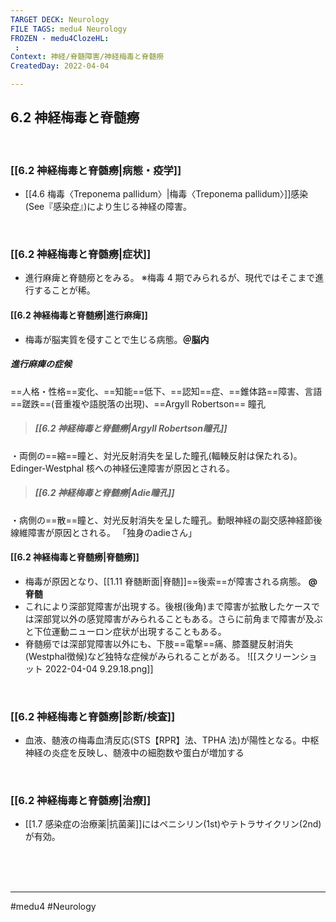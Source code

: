 ```yaml
---
TARGET DECK: Neurology
FILE TAGS: medu4 Neurology
FROZEN - medu4ClozeHL:
 : 
Context: 神経/脊髄障害/神経梅毒と脊髄癆
CreatedDay: 2022-04-04

---
```


## 6.2 神経梅毒と脊髄癆

<br>

### [[6.2 神経梅毒と脊髄癆|病態・疫学]]
* [[4.6 梅毒〈Treponema pallidum〉|梅毒〈Treponema pallidum〉]]感染(See『感染症』)により生じる神経の障害。

<br>

### [[6.2 神経梅毒と脊髄癆|症状]]
* 進行麻痺と脊髄癆とをみる。
※梅毒 4 期でみられるが、現代ではそこまで進行することが稀。


#### [[6.2 神経梅毒と脊髄癆|進行麻痺]]
* 梅毒が脳実質を侵すことで生じる病態。**＠脳内**
##### 進行麻痺の症候
==人格・性格==変化、==知能==低下、==認知==症、==錐体路==障害、言語==蹉跌==(音重複や語脱落の出現)、==Argyll Robertson== 瞳孔
<!--ID: 1649070300867-->


>##### [[6.2 神経梅毒と脊髄癆|Argyll Robertson瞳孔]]
・両側の==縮==瞳と、対光反射消失を呈した瞳孔(輻輳反射は保たれる)。Edinger-Westphal 核への神経伝達障害が原因とされる。
<!--ID: 1649070300874-->


>##### [[6.2 神経梅毒と脊髄癆|Adie瞳孔]]
・病側の==散==瞳と、対光反射消失を呈した瞳孔。動眼神経の副交感神経節後線維障害が原因とされる。
 「独身のadieさん」
<!--ID: 1649070300883-->



#### [[6.2 神経梅毒と脊髄癆|脊髄癆]]
* 梅毒が原因となり、[[1.11 脊髄断面|脊髄]]==後索==が障害される病態。  **@脊髄**
* これにより深部覚障害が出現する。後根(後角)まで障害が拡散したケースでは深部覚以外の感覚障害がみられることもある。さらに前角まで障害が及ぶと下位運動ニューロン症状が出現することもある。
* 脊髄癆では深部覚障害以外にも、下肢==電撃==痛、膝蓋腱反射消失(Westphal徴候)など独特な症候がみられることがある。
![[スクリーンショット 2022-04-04 9.29.18.png]]
<!--ID: 1649070300889-->






<br>

### [[6.2 神経梅毒と脊髄癆|診断/検査]]
* 血液、髄液の梅毒血清反応(STS【RPR】法、TPHA 法)が陽性となる。中枢神経の炎症を反映し、髄液中の細胞数や蛋白が増加する

<br>

### [[6.2 神経梅毒と脊髄癆|治療]]
* [[1.7 感染症の治療薬|抗菌薬]]にはペニシリン(1st)やテトラサイクリン(2nd)が有効。

<br><br><br>

---
#medu4 #Neurology 